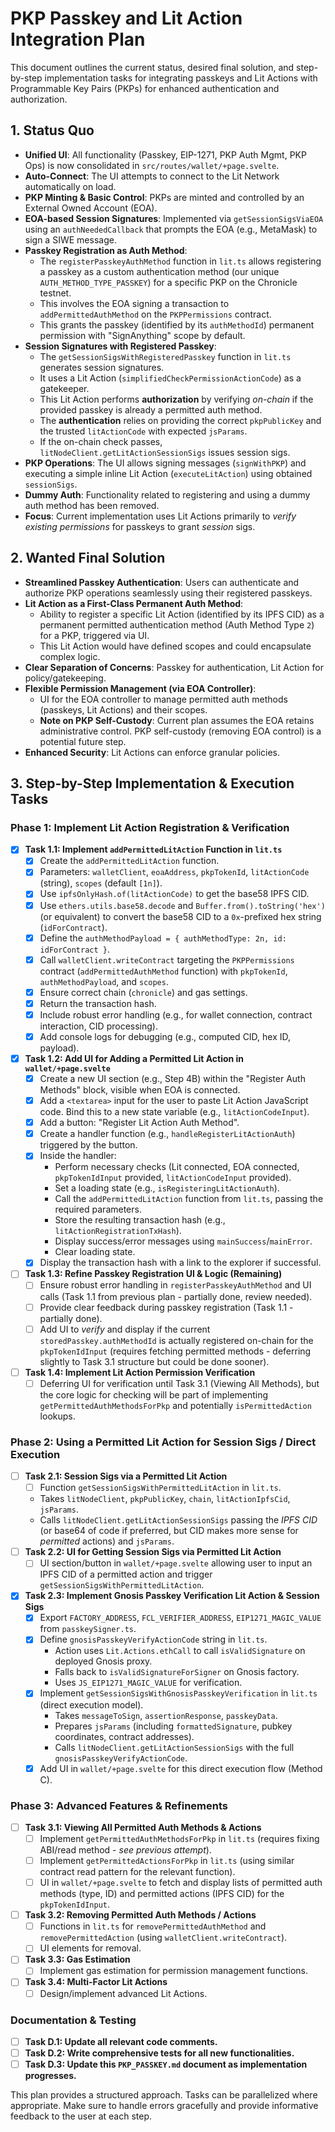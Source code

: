 # PKP Passkey and Lit Action Integration Plan

This document outlines the current status, desired final solution, and step-by-step implementation tasks for integrating passkeys and Lit Actions with Programmable Key Pairs (PKPs) for enhanced authentication and authorization.

## 1. Status Quo

*   **Unified UI**: All functionality (Passkey, EIP-1271, PKP Auth Mgmt, PKP Ops) is now consolidated in `src/routes/wallet/+page.svelte`.
*   **Auto-Connect**: The UI attempts to connect to the Lit Network automatically on load.
*   **PKP Minting & Basic Control**: PKPs are minted and controlled by an External Owned Account (EOA).
*   **EOA-based Session Signatures**: Implemented via `getSessionSigsViaEOA` using an `authNeededCallback` that prompts the EOA (e.g., MetaMask) to sign a SIWE message.
*   **Passkey Registration as Auth Method**:
    *   The `registerPasskeyAuthMethod` function in `lit.ts` allows registering a passkey as a custom authentication method (our unique `AUTH_METHOD_TYPE_PASSKEY`) for a specific PKP on the Chronicle testnet.
    *   This involves the EOA signing a transaction to `addPermittedAuthMethod` on the `PKPPermissions` contract.
    *   This grants the passkey (identified by its `authMethodId`) permanent permission with "SignAnything" scope by default.
*   **Session Signatures with Registered Passkey**:
    *   The `getSessionSigsWithRegisteredPasskey` function in `lit.ts` generates session signatures.
    *   It uses a Lit Action (`simplifiedCheckPermissionActionCode`) as a gatekeeper.
    *   This Lit Action performs **authorization** by verifying *on-chain* if the provided passkey is already a permitted auth method.
    *   The **authentication** relies on providing the correct `pkpPublicKey` and the trusted `litActionCode` with expected `jsParams`.
    *   If the on-chain check passes, `litNodeClient.getLitActionSessionSigs` issues session sigs.
*   **PKP Operations**: The UI allows signing messages (`signWithPKP`) and executing a simple inline Lit Action (`executeLitAction`) using obtained `sessionSigs`.
*   **Dummy Auth**: Functionality related to registering and using a dummy auth method has been removed.
*   **Focus**: Current implementation uses Lit Actions primarily to *verify existing permissions* for passkeys to grant *session* sigs.

## 2. Wanted Final Solution

*   **Streamlined Passkey Authentication**: Users can authenticate and authorize PKP operations seamlessly using their registered passkeys.
*   **Lit Action as a First-Class Permanent Auth Method**:
    *   Ability to register a specific Lit Action (identified by its IPFS CID) as a permanent permitted authentication method (Auth Method Type `2`) for a PKP, triggered via UI.
    *   This Lit Action would have defined scopes and could encapsulate complex logic.
*   **Clear Separation of Concerns**: Passkey for authentication, Lit Action for policy/gatekeeping.
*   **Flexible Permission Management (via EOA Controller)**:
    *   UI for the EOA controller to manage permitted auth methods (passkeys, Lit Actions) and their scopes.
    *   **Note on PKP Self-Custody**: Current plan assumes the EOA retains administrative control. PKP self-custody (removing EOA control) is a potential future step.
*   **Enhanced Security**: Lit Actions can enforce granular policies.

## 3. Step-by-Step Implementation & Execution Tasks

### Phase 1: Implement Lit Action Registration & Verification

*   [x] **Task 1.1: Implement `addPermittedLitAction` Function in `lit.ts`**
    *   [x] Create the `addPermittedLitAction` function.
    *   [x] Parameters: `walletClient`, `eoaAddress`, `pkpTokenId`, `litActionCode` (string), `scopes` (default `[1n]`).
    *   [x] Use `ipfsOnlyHash.of(litActionCode)` to get the base58 IPFS CID.
    *   [x] Use `ethers.utils.base58.decode` and `Buffer.from().toString('hex')` (or equivalent) to convert the base58 CID to a `0x`-prefixed hex string (`idForContract`).
    *   [x] Define the `authMethodPayload = { authMethodType: 2n, id: idForContract }`.
    *   [x] Call `walletClient.writeContract` targeting the `PKPPermissions` contract (`addPermittedAuthMethod` function) with `pkpTokenId`, `authMethodPayload`, and `scopes`.
    *   [x] Ensure correct chain (`chronicle`) and gas settings.
    *   [x] Return the transaction hash.
    *   [x] Include robust error handling (e.g., for wallet connection, contract interaction, CID processing).
    *   [x] Add console logs for debugging (e.g., computed CID, hex ID, payload).
*   [x] **Task 1.2: Add UI for Adding a Permitted Lit Action in `wallet/+page.svelte`**
    *   [x] Create a new UI section (e.g., Step 4B) within the "Register Auth Methods" block, visible when EOA is connected.
    *   [x] Add a `<textarea>` input for the user to paste Lit Action JavaScript code. Bind this to a new state variable (e.g., `litActionCodeInput`).
    *   [x] Add a button: "Register Lit Action Auth Method".
    *   [x] Create a handler function (e.g., `handleRegisterLitActionAuth`) triggered by the button.
    *   [x] Inside the handler:
        *   Perform necessary checks (Lit connected, EOA connected, `pkpTokenIdInput` provided, `litActionCodeInput` provided).
        *   Set a loading state (e.g., `isRegisteringLitActionAuth`).
        *   Call the `addPermittedLitAction` function from `lit.ts`, passing the required parameters.
        *   Store the resulting transaction hash (e.g., `litActionRegistrationTxHash`).
        *   Display success/error messages using `mainSuccess`/`mainError`.
        *   Clear loading state.
    *   [x] Display the transaction hash with a link to the explorer if successful.
*   [ ] **Task 1.3: Refine Passkey Registration UI & Logic (Remaining)**
    *   [ ] Ensure robust error handling in `registerPasskeyAuthMethod` and UI calls (Task 1.1 from previous plan - partially done, review needed).
    *   [ ] Provide clear feedback during passkey registration (Task 1.1 - partially done).
    *   [ ] Add UI to *verify* and display if the current `storedPasskey.authMethodId` is actually registered on-chain for the `pkpTokenIdInput` (requires fetching permitted methods - deferring slightly to Task 3.1 structure but could be done sooner).
*   [ ] **Task 1.4: Implement Lit Action Permission Verification**
    *   [ ] Deferring UI for verification until Task 3.1 (Viewing All Methods), but the core logic for checking will be part of implementing `getPermittedAuthMethodsForPkp` and potentially `isPermittedAction` lookups.

### Phase 2: Using a Permitted Lit Action for Session Sigs / Direct Execution

*   [ ] **Task 2.1: Session Sigs via a Permitted Lit Action**
    *   [ ] Function `getSessionSigsWithPermittedLitAction` in `lit.ts`.
    *   Takes `litNodeClient`, `pkpPublicKey`, `chain`, `litActionIpfsCid`, `jsParams`.
    *   Calls `litNodeClient.getLitActionSessionSigs` passing the *IPFS CID* (or base64 of code if preferred, but CID makes more sense for *permitted* actions) and `jsParams`.
*   [ ] **Task 2.2: UI for Getting Session Sigs via Permitted Lit Action**
    *   [ ] UI section/button in `wallet/+page.svelte` allowing user to input an IPFS CID of a permitted action and trigger `getSessionSigsWithPermittedLitAction`.
*   [x] **Task 2.3: Implement Gnosis Passkey Verification Lit Action & Session Sigs**
    *   [x] Export `FACTORY_ADDRESS`, `FCL_VERIFIER_ADDRESS`, `EIP1271_MAGIC_VALUE` from `passkeySigner.ts`.
    *   [x] Define `gnosisPasskeyVerifyActionCode` string in `lit.ts`.
        *   Action uses `Lit.Actions.ethCall` to call `isValidSignature` on deployed Gnosis proxy.
        *   Falls back to `isValidSignatureForSigner` on Gnosis factory.
        *   Uses `JS_EIP1271_MAGIC_VALUE` for verification.
    *   [x] Implement `getSessionSigsWithGnosisPasskeyVerification` in `lit.ts` (direct execution model).
        *   Takes `messageToSign`, `assertionResponse`, `passkeyData`.
        *   Prepares `jsParams` (including `formattedSignature`, pubkey coordinates, contract addresses).
        *   Calls `litNodeClient.getLitActionSessionSigs` with the full `gnosisPasskeyVerifyActionCode`.
    *   [x] Add UI in `wallet/+page.svelte` for this direct execution flow (Method C).

### Phase 3: Advanced Features & Refinements

*   [ ] **Task 3.1: Viewing All Permitted Auth Methods & Actions**
    *   [ ] Implement `getPermittedAuthMethodsForPkp` in `lit.ts` (requires fixing ABI/read method - *see previous attempt*).
    *   [ ] Implement `getPermittedActionsForPkp` in `lit.ts` (using similar contract read pattern for the relevant function).
    *   [ ] UI in `wallet/+page.svelte` to fetch and display lists of permitted auth methods (type, ID) and permitted actions (IPFS CID) for the `pkpTokenIdInput`.
*   [ ] **Task 3.2: Removing Permitted Auth Methods / Actions**
    *   [ ] Functions in `lit.ts` for `removePermittedAuthMethod` and `removePermittedAction` (using `walletClient.writeContract`).
    *   [ ] UI elements for removal.
*   [ ] **Task 3.3: Gas Estimation**
    *   [ ] Implement gas estimation for permission management functions.
*   [ ] **Task 3.4: Multi-Factor Lit Actions**
    *   [ ] Design/implement advanced Lit Actions.

### Documentation & Testing

*   [ ] **Task D.1: Update all relevant code comments.**
*   [ ] **Task D.2: Write comprehensive tests for all new functionalities.**
*   [ ] **Task D.3: Update this `PKP_PASSKEY.md` document as implementation progresses.**

This plan provides a structured approach. Tasks can be parallelized where appropriate.
Make sure to handle errors gracefully and provide informative feedback to the user at each step. 